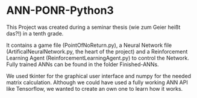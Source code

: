 # ANN-PONR-Python3

This Project was created during a seminar thesis (wie zum Geier heißt das?!) in a tenth grade.

It contains a game file (PointOfNoReturn.py), a Neural Network file (ArtificalNeuralNetwork.py, the heart of the project) and a Reinforcement Learning Agent (ReinforcementLearningAgent.py) to control the Network.
Fully trained ANNs can be found in the folder Finished-ANNs.

We used tkinter for the graphical user interface and numpy for the needed matrix calculation.
Although we could have used a fully working ANN API like Tensorflow, we wanted to create an own one to learn how it works.

